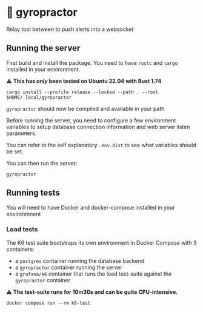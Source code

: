 # :rotating_light: gyropractor

Relay tool between to push alerts into a websocket

## Running the server

First build and install the package. You need to have `rustc` and `cargo` installed in your environment.

:warning: **This has *only* been tested on Ubuntu 22.04 with Rust 1.74**

```
cargo install --profile release --locked --path . --root $HOME/.local/gyropractor
```

`gyropractor` should now be compiled and available in your path

Before running the server, you need to configure a few environment variables to setup database connection information and web server listen parameters.

You can refer to the self explanatory `.env.dist` to see what variables should be set.

You can then run the server:

```
gyropractor
```

## Running tests

You will need to have Docker and docker-compose installed in your environmnent

### Load tests

The K6 test suite bootstraps its own environment in Docker Compose with 3 containers:

- a `postgres` container running the database backend
- a `gyropractor` container running the server
- a `grafana/k6` container that runs the load test-suite against the `gyropractor` container

:warning: **The test-suite runs for 10m30s and can be quite CPU-intensive.**

```
docker compose run --rm k6-test
```
